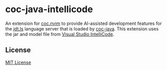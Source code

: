 # coc-java-intellicode

An extension for [coc.nvim](https://github.com/neoclide/coc.nvim) to provide
AI-assisted development features for the
[jdt.ls](https://github.com/eclipse/eclipse.jdt.ls) language server that is
loaded by [coc-java](https://github.com/neoclide/coc-java). This extension uses
the jar and model file from
[Visual Studio IntelliCode](https://marketplace.visualstudio.com/items?itemName=VisualStudioExptTeam.vscodeintellicode&ssr=false#overview).

## License

[MIT License](LICENSE)
